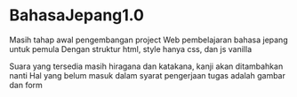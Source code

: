 # BahasaJepang1.0

Masih tahap awal pengembangan project Web pembelajaran bahasa jepang untuk pemula
Dengan struktur html, style hanya css, dan js vanilla

Suara yang tersedia masih hiragana dan katakana, kanji akan ditambahkan nanti
Hal yang belum masuk dalam syarat pengerjaan tugas adalah gambar dan form
